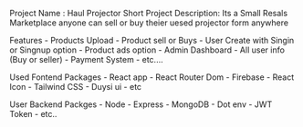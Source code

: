 Project Name : Haul Projector
Short Project Description: Its a Small Resals Marketplace anyone can sell or buy theier uesed projector form anywhere

Features
    -   Products Upload
    -   Product sell or Buys
    -   User Create with Singin or Singnup option
    -   Product ads option
    -   Admin Dashboard
    -   All user info (Buy or seller)
    -   Payment System
    -   etc....


Used Fontend Packages
    -   React app
    -   React Router Dom
    -   Firebase
    -   React Icon
    -   Tailwind CSS
    -   Duysi ui
    -   etc

User Backend Packges
    -   Node
    -   Express
    -   MongoDB
    -   Dot env
    -   JWT Token
    -   etc..